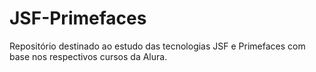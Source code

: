 # JSF-Primefaces
Repositório destinado ao estudo das tecnologias JSF e Primefaces com base nos respectivos cursos da Alura.

